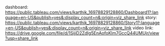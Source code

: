 dashboard:  https://public.tableau.com/views/karthik_16978829128860/Dashboard1?:language=en-US&publish=yes&:display_count=n&:origin=viz_share_link 
story:   https://public.tableau.com/views/karthik_16978829128860/Story1?:language=en-US&publish=yes&:display_count=n&:origin=viz_share_link 
video link: https://drive.google.com/file/d/1SijiD2ZdIg5EnAofoKlm7GccQ44UMUjr/view?usp=share_link
